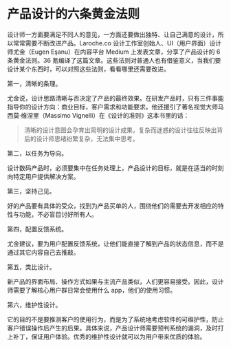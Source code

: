 # 产品设计的六条黄金法则

设计师一方面要满足不同人的意见，一方面还要做出独特、让自己满意的设计，所以常常需要不断改进产品。Laroche.co 设计工作室创始人、UI（用户界面）设计师尤金（Eugen Eşanu）在内容平台 Medium 上发表文章，分享了产品设计的 6 条黄金法则。36 氪编译了这篇文章。这些法则对普通人也有借鉴意义，当我们要设计某个东西时，可以对照这些法则，看看哪里还需要改进。

第一，清晰的条理。

尤金说，设计思路清晰与否决定了产品的最终效果。在研发产品时，只有三件事能指导你的设计方向：商业目标，客户需求和功能要求。他还援引了著名视觉大师马西莫·维涅里（Massimo Vignelli）在《设计的准则》这本书里的话：

> 清晰的设计意图会孕育出简明的设计成果，复杂而迷惑的设计往往反映出背后的设计师思绪纷繁复杂，无法集中思考。

第二，以任务为导向。

设计数码产品时，必须要集中在任务处理上，产品设计的目标，就是在适当的时刻向特定用户提供解决方案。

第三，坚持己见。

好的产品要有具体的受众，找到为产品买单的人，围绕他们的需要去开发相应的特性与功能，不必盲目讨好所有人。

第四，配置反馈系统。

尤金建议，要为用户配置反馈系统，让他们能直接了解到产品的状态信息，而不是通过其它内容自己去推敲。

第五，类比设计。

新产品的界面布局、操作方式如果与主流产品类似，人们更容易接受。因此，设计师需要了解核心用户群日常会使用什么 app，他们的使用习惯。

第六，维护性设计。

它的目的不是要推测客户的使用行为，而是为了系统地考虑软件的可维护性，防止客户错误操作后产生的后果。具体来说，产品设计师需要预判系统的漏洞，及时打上补丁，保证用户体验。优秀的维护性设计就可以为用户带来优质的体验。

